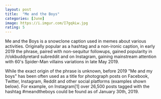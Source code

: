 ```yaml
---
layout: post
title:  "Me and the Boys"
categories: [June]
image: https://i.imgur.com/I7gqkLw.jpg
rating: 5
---
```


Me and the Boys is a snowclone caption used in memes about various activities. Originally popular as a hashtag and a non-ironic caption, in early 2019 the phrase, paired with non-sequitur followups, gained popularity in /r/okbuddyretard subreddit and on Instagram, gaining mainstream attention with 60's Spider-Man villains variations in late May 2019.

While the exact origin of the phrase is unknown, before 2019 "Me and my boys" has been often used as a title for photograph posts on Facebook, Twitter, Instagram, Reddit and other social platforms (examples shown below). For example, on Instagram[1] over 26,500 posts tagged with the hashtag #meandtheboys could be found as of January 30th, 2019.
